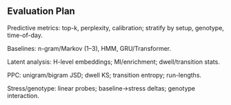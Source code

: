 ## Evaluation Plan

Predictive metrics: top-k, perplexity, calibration; stratify by setup, genotype, time-of-day.

Baselines: n-gram/Markov (1–3), HMM, GRU/Transformer.

Latent analysis: H-level embeddings; MI/enrichment; dwell/transition stats.

PPC: unigram/bigram JSD; dwell KS; transition entropy; run-lengths.

Stress/genotype: linear probes; baseline→stress deltas; genotype interaction.

